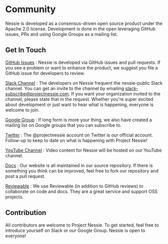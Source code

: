 # Community

Nessie is developed as a consensus-driven open source product under the Apache 2.0 
license. Development is done in the open leveraging GitHub issues, PRs and using 
Google Groups as a mailing list. 

## Get In Touch

[GitHub Issues](https://github.com/projectnessie/nessie/issues)
: Nessie is developed via GitHub issues and pull requests. If you see a problem 
  or want to enhance the product, we suggest you file a GitHub issue for developers to 
  review.

[Slack Channel](mailto:slack-subscribe@projectnessie.com)
: The developers on Nessie frequent the nessie-public Slack channel. You can get an 
  invite to the channel by emailing [slack-subscribe@projectnessie.com](mailto:slack-subscribe@projectnessie.com). 
  If you want your organization invited to the channel, please state that in the request. 
  Whether you're super excited about development or just want to hear what is happening, 
  everyone is welcome to join. 

[Google Group](https://groups.google.com/g/projectnessie)
: If long form is more your thing, we also have created a mailing list on Google groups 
  that you can subscribe to.

[Twitter](https://twitter.com/projectnessie)
: The @projectnessie account on Twitter is our official account. Follow-up to keep 
  to date on what is happening with Project Nessie!   

[YouTube Channel](https://www.youtube.com/channel/UC5xjzYuGGuGPCY9FNtqZMsQ)
: Video content for Nessie will be hosted on our YouTube channel. 

[Docs](https://github.com/projectnessie/nessie/tree/main/site/docs)
: Our website is all maintained in our source repository. If there is something you think 
  can be improved, feel free to fork our repository and post a pull request.

[Reviewable](https://reviewable.io/)
: We use Reviewable (in addition to GitHub reviews) to collaborate on code and docs. They are 
  a great service and support OSS projects.

## Contribution

All contributors are welcome to Project Nessie. To get started, feel free to introduce yourself 
on Slack or our Google Group. Nessie is open to everyone!  

